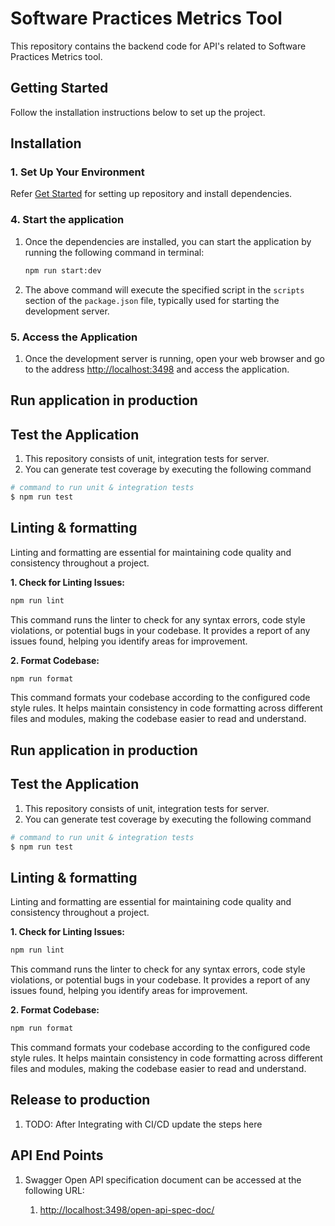 # Software Practices Metrics Tool

This repository contains the backend code for API's related to Software
 Practices Metrics tool.

## Getting Started

Follow the installation instructions below to set up the project.

## Installation

### 1. Set Up Your Environment

Refer [Get Started](../README.md#getting-started) for setting up repository and
 install dependencies.

### 4. Start the application

1. Once the dependencies are installed, you can start the application by
 running the following command in terminal:

   ```bash
   npm run start:dev
   ```

2. The above command will execute the specified script in the `scripts`
section of the `package.json` file, typically
   used for starting the development server.

### 5. Access the Application

1. Once the development server is running, open your web browser and go to the address
   [http://localhost:3498](http://localhost:3498) and access the application.

## Run application in production

## Test the Application

1. This repository consists of unit, integration tests for server.
2. You can generate test coverage by executing the following command

```bash
# command to run unit & integration tests
$ npm run test
```

## Linting & formatting

Linting and formatting are essential for maintaining code quality and consistency
 throughout a project.

**1. Check for Linting Issues:**

   ```bash
   npm run lint
   ```

   This command runs the linter to check for any syntax errors, code style
    violations, or potential bugs in your codebase. It provides a report of
     any issues found, helping you identify areas for improvement.

**2. Format Codebase:**

   ```bash
   npm run format
   ```

   This command formats your codebase according to the configured code style
    rules. It helps maintain consistency in code formatting across different
     files and modules, making the codebase easier to read and understand.

## Run application in production

## Test the Application

1. This repository consists of unit, integration tests for server.
2. You can generate test coverage by executing the following command

```bash
# command to run unit & integration tests
$ npm run test
```

## Linting & formatting

Linting and formatting are essential for maintaining code quality and consistency
 throughout a project.

**1. Check for Linting Issues:**

   ```bash
   npm run lint
   ```

   This command runs the linter to check for any syntax errors, code style
    violations, or potential bugs in your codebase. It provides a report of
     any issues found, helping you identify areas for improvement.

**2. Format Codebase:**

   ```bash
   npm run format
   ```

   This command formats your codebase according to the configured code style
    rules. It helps maintain consistency in code formatting across different
     files and modules, making the codebase easier to read and understand.

## Release to production

1. TODO: After Integrating with CI/CD update the steps here

## API End Points

1. Swagger Open API specification document can be accessed at the following URL:

   1. <http://localhost:3498/open-api-spec-doc/>
